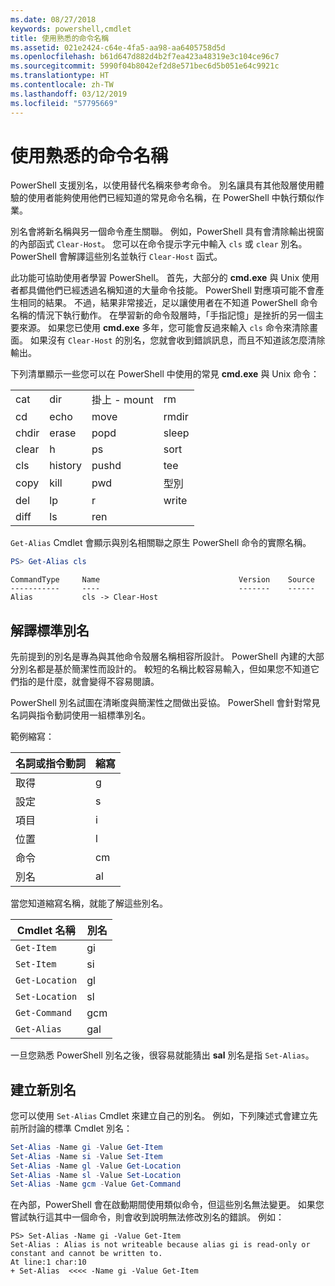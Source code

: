 ```yaml
---
ms.date: 08/27/2018
keywords: powershell,cmdlet
title: 使用熟悉的命令名稱
ms.assetid: 021e2424-c64e-4fa5-aa98-aa6405758d5d
ms.openlocfilehash: b61d647d882d4b2f7ea423a48319e3c104ce96c7
ms.sourcegitcommit: 5990f04b8042ef2d8e571bec6d5b051e64c9921c
ms.translationtype: HT
ms.contentlocale: zh-TW
ms.lasthandoff: 03/12/2019
ms.locfileid: "57795669"
---
```

# <a name="using-familiar-command-names"></a>使用熟悉的命令名稱

PowerShell 支援別名，以使用替代名稱來參考命令。 別名讓具有其他殼層使用體驗的使用者能夠使用他們已經知道的常見命令名稱，在 PowerShell 中執行類似作業。

別名會將新名稱與另一個命令產生關聯。 例如，PowerShell 具有會清除輸出視窗的內部函式 `Clear-Host`。 您可以在命令提示字元中輸入 `cls` 或 `clear` 別名。 PowerShell 會解譯這些別名並執行 `Clear-Host` 函式。

此功能可協助使用者學習 PowerShell。 首先，大部分的 **cmd.exe** 與 Unix 使用者都具備他們已經透過名稱知道的大量命令技能。 PowerShell 對應項可能不會產生相同的結果。 不過，結果非常接近，足以讓使用者在不知道 PowerShell 命令名稱的情況下執行動作。 在學習新的命令殼層時，「手指記憶」是挫折的另一個主要來源。 如果您已使用 **cmd.exe** 多年，您可能會反過來輸入 `cls` 命令來清除畫面。 如果沒有 `Clear-Host` 的別名，您就會收到錯誤訊息，而且不知道該怎麼清除輸出。

下列清單顯示一些您可以在 PowerShell 中使用的常見 **cmd.exe** 與 Unix 命令：

|||||
|-|-|-|-|
|cat|dir|掛上 - mount|rm|
|cd|echo|move|rmdir|
|chdir|erase|popd|sleep|
|clear|h|ps|sort|
|cls|history|pushd|tee|
|copy|kill|pwd|型別|
|del|lp|r|write|
|diff|ls|ren||

`Get-Alias` Cmdlet 會顯示與別名相關聯之原生 PowerShell 命令的實際名稱。

```powershell
PS> Get-Alias cls
```

```Output
CommandType     Name                               Version    Source
-----------     ----                               -------    ------
Alias           cls -> Clear-Host
```

## <a name="interpreting-standard-aliases"></a>解譯標準別名

先前提到的別名是專為與其他命令殼層名稱相容所設計。
PowerShell 內建的大部分別名都是基於簡潔性而設計的。 較短的名稱比較容易輸入，但如果您不知道它們指的是什麼，就會變得不容易閱讀。

PowerShell 別名試圖在清晰度與簡潔性之間做出妥協。 PowerShell 會針對常見名詞與指令動詞使用一組標準別名。

範例縮寫：

| 名詞或指令動詞 | 縮寫 |
|--------------|--------------|
| 取得          | g            |
| 設定          | s            |
| 項目         | i            |
| 位置     | l            |
| 命令      | cm           |
| 別名        | al           |

當您知道縮寫名稱，就能了解這些別名。

| Cmdlet 名稱    | 別名 |
|----------------|-------|
| `Get-Item`     | gi    |
| `Set-Item`     | si    |
| `Get-Location` | gl    |
| `Set-Location` | sl    |
| `Get-Command`  | gcm   |
| `Get-Alias`    | gal   |

一旦您熟悉 PowerShell 別名之後，很容易就能猜出 **sal** 別名是指 `Set-Alias`。

## <a name="creating-new-aliases"></a>建立新別名

您可以使用 `Set-Alias` Cmdlet 來建立自己的別名。 例如，下列陳述式會建立先前所討論的標準 Cmdlet 別名：

```powershell
Set-Alias -Name gi -Value Get-Item
Set-Alias -Name si -Value Set-Item
Set-Alias -Name gl -Value Get-Location
Set-Alias -Name sl -Value Set-Location
Set-Alias -Name gcm -Value Get-Command
```

在內部，PowerShell 會在啟動期間使用類似命令，但這些別名無法變更。
如果您嘗試執行這其中一個命令，則會收到說明無法修改別名的錯誤。 例如：

```
PS> Set-Alias -Name gi -Value Get-Item
Set-Alias : Alias is not writeable because alias gi is read-only or constant and cannot be written to.
At line:1 char:10
+ Set-Alias  <<<< -Name gi -Value Get-Item
```
